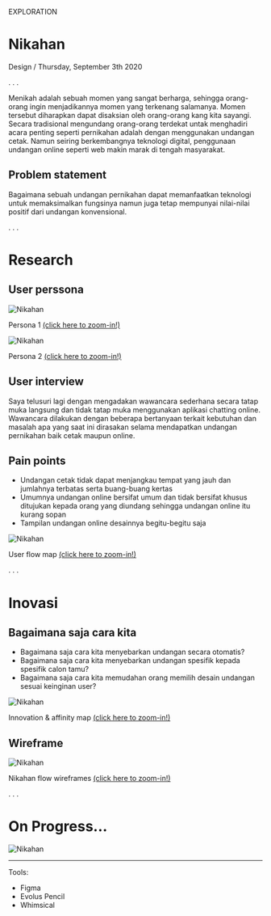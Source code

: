 <p class="type">EXPLORATION</p>

# Nikahan

<p class="meta">Design  /  Thursday, September 3th 2020</p>

<p class="caption">. . .</p>

Menikah adalah sebuah momen yang sangat berharga, sehingga orang-orang ingin menjadikannya momen yang terkenang salamanya. Momen tersebut diharapkan dapat disaksian oleh orang-orang kang kita sayangi. Secara tradisional mengundang orang-orang terdekat untak menghadiri acara penting seperti pernikahan adalah dengan menggunakan undangan cetak. Namun seiring berkembangnya teknologi digital, penggunaan undangan online seperti web makin marak di tengah masyarakat.

## Problem statement

Bagaimana sebuah undangan pernikahan dapat memanfaatkan teknologi untuk memaksimalkan fungsinya namun juga tetap mempunyai nilai-nilai positif dari undangan konvensional.

<p class="caption">. . .</p>

# Research

## User perssona

![Nikahan](../assets/images/works/details/253-nikahan/persona-1.jpg)

<p class="caption">Persona 1 <a href="../assets/images/works/details/253-nikahan/persona-1.jpg" target="_blank">(click here to zoom-in!)</a></p>

![Nikahan](../assets/images/works/details/253-nikahan/persona-2.jpg)

<p class="caption">Persona 2 <a href="../assets/images/works/details/253-nikahan/persona-2.jpg" target="_blank">(click here to zoom-in!)</a></p>

## User interview

Saya telusuri lagi dengan mengadakan wawancara sederhana secara tatap muka  langsung dan tidak tatap muka menggunakan aplikasi chatting online. Wawancara dilakukan dengan beberapa bertanyaan terkait kebutuhan dan masalah apa yang saat ini dirasakan selama mendapatkan undangan pernikahan baik cetak maupun online.

## Pain points

- Undangan cetak tidak dapat menjangkau tempat yang jauh dan jumlahnya terbatas serta buang-buang kertas
- Umumnya undangan online bersifat umum dan tidak bersifat khusus ditujukan kepada orang yang diundang sehingga undangan online itu kurang sopan
- Tampilan undangan online desainnya begitu-begitu saja

![Nikahan](../assets/images/works/details/253-nikahan/nikahan-map.png)

<p class="caption">User flow map <a href="../assets/images/works/details/253-nikahan/nikahan-map.png" target="_blank">(click here to zoom-in!)</a></p>

<p class="caption">. . .</p>

# Inovasi

## Bagaimana saja cara kita

- Bagaimana saja cara kita menyebarkan undangan secara otomatis?
- Bagaimana saja cara kita menyebarkan undangan spesifik kepada spesifik calon tamu?
- Bagaimana saja cara kita memudahan orang memilih desain undangan sesuai keinginan user?

![Nikahan](../assets/images/works/details/253-nikahan/nikahan-innovation-affinity-map.png)

<p class="caption">Innovation & affinity map <a href="../assets/images/works/details/253-nikahan/nikahan-innovation-affinity-map.png" target="_blank">(click here to zoom-in!)</a></p>

## Wireframe

![Nikahan](../assets/images/works/details/253-nikahan/nikahan-wireframes.png)

<p class="caption">Nikahan flow wireframes <a href="../assets/images/works/details/253-nikahan/nikahan-wireframes.png" target="_blank">(click here to zoom-in!)</a></p>

<p class="caption">. . .</p>

# On Progress...

![Nikahan](../assets/images/works/details/253-nikahan/nikahan.jpg)

---
<p></p>

Tools:
- Figma
- Evolus Pencil
- Whimsical
